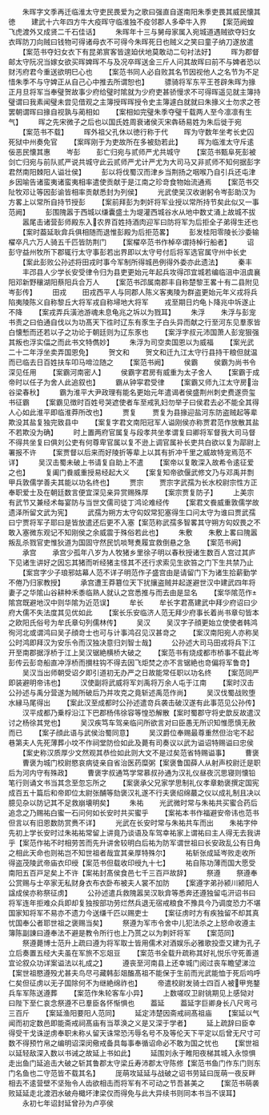 <!-- { "loadSidebar": true } -->
　　朱晖字文季再迁临淮太守吏民畏爱为之歌曰强直自遂南阳朱季吏畏其威民懐其徳
　　建武十六年四方牛大疫晖守临淮独不疫邻郡人多牵牛入界
　　【案范阙蝗飞虎渡外又成贤二千石佳话】
　　朱晖年十三与舅母家属入宛城道遇贼欲夺妇女衣晖防刀向贼曰钱物可得诸母衣不可得今朱晖死日也贼义之笑曰童子纳刀遂放遣
　　【案范书夺妇女衣下有昆弟賔客皆遑廹伏地莫敢动二句衬法好】
　　晖为郡督邮太守阮况当嫁女欲买晖婢晖不与及况卒晖送金三斤人问其故晖曰前不与婢者恐以财汚府君今重送欲明巳心也
　　【案范书同人必自败其名节因视他人之名节为不足惜朱季不与守婢正从自己心中推去所谓恕也】
　　骠骑将军东平王苍辟朱晖为掾正月旦将军当奉璧贺故事少府给璧时隂就为少府吏甚骄慢求不可得晖遥见就主簿持璧谓曰我素闻璧未尝见借观之主簿授晖晖授令史主簿遽白就就曰朱掾义士勿求之苍罢朝谓晖曰掾自视孰与蔺相如
　　【案相如完璧朱季夺璧千载两人至今凛凛有生气】
　　晖之先宋微子之后也以国氏姓周衰诸侯灭宋犇砀易姓为朱后徙于宛
　　【案范书不载】
　　晖外祖父孔休以徳行称于代
　　晖为守数年坐考长史囚死狱中州奏免官
　　【案晖刚于为吏故所在多被劾若此】
　　晖为临淮太守斥逺佞恶民懐其惠
　　岑彭
　　彭亡归宛与贰师严尤共城守
　　【案范书甄阜死彭被剑亡归宛与前队贰严说共城守此云贰师严尤计严尤为大司马又非贰师不知何据彭字君然南阳棘阳人谥壮侯】
　　彭以将伐蜀汉而津乡当荆扬之咽喉乃自引兵还屯津乡因喻告诸蛮夷诸蛮夷相率遣使贡献于是江南之珍竒食物始流通焉
　　【案范书交阯牧邓让等因彭谕皆相率贡献悉封为列侯】
　　光武使吴汉收谢躬令岑彭助汉为方畧上以常所自持节授彭
　　【案前拜彭为刺奸将军业授以常所持节矣此似又一事范阙】
　　彭围隗嚣于西城以缣囊盛土为堤灌西城谷水从地中数丈涌上故城不拔
　　嚣尾击诸营彭师殿东入农界百姓持酒肉迎军曰防将军为后拒全子弟得生还也
　　【案时葢延耿弇兵俱相随而退惟彭殿为后拒范畧】
　　彭发桂阳零陵长沙委输櫂卒凡六万人骑五千匹皆防荆门
　　【案櫂卒范书作棹卒谓持棹行船者】
　　诏彭守益州牧所下郡辄行太守事彭若出界即以太守号付后将军选官属守州中长史
　　【案此彭败公孙述将田戎时事今军制所得城邑例得外委亦此遗法】
　　秦丰
　　丰邔县人少学长安受律令归为县吏更始元年起兵攻得邔宜城若编临沮中沮虞襄阳邓新野穰湖阳蔡阳兵合万人
　　【案范书邔属南郡丰自称楚黎王畧十有二县附见岑彭传】
　　田戎
　　田戎西平人与同郡人陈义客夷陵为群盗更始元年义戎将兵陷夷陵陈义自称黎丘大将军戎自称埽地大将军
　　戎至期日灼龟卜降兆中坼遂止不降
　　【案戎弄兵潢池游魂未息龟兆之坼以为戮耳】
　　朱浮
　　朱浮与彭宠书责之曰伯通自伐以为功髙天下徃时辽东有豕生子白头异而献之行至河东见羣豕皆白懐慙而还若以子之功论于朝廷则为辽东豕也
　　【案浮字叔元沛国萧人彭宠狠强其叛也浮实偪之而此书文特儁妙】
　　朱浮为司空卖国恩以为威福
　　【案光武二十二年浮坐卖弄国恩免】
　　贺文和
　　贺文和迁九江太守行县持干粮但就温而已临去日百姓扶车叩马啼泣随之
　　【案范书阙】
　　侯霸
　　侯霸为尚书令深见任用
　　【案霸河南密人】
　　侯霸字君房有威重为太子舍人
　　【案霸于成帝时以任子为舍人此追叙也】
　　霸从钟寜君受律
　　【案霸又师九江太守房治谷梁春秋】
　　霸为淮平大尹政理有能名更始元年遣谒者侯盛荆州刺史费遂赍玺书征霸
　　【案霸见徴时百姓号哭遮使者车至戒乳妇勿举子曰侯君去必不能全其得人心如此淮平即临淮莽所改也】
　　贾复
　　贾复为县掾迎盐河东防盗贼起等辈欺没其盐复独完致县中
　　【案复字君文南阳冠军人谥刚侯亦称贾君范作放散其盐不若欺没为确】
　　时上置两府官属复与段孝共坐孝谓复曰卿将军督我大司马督不得共坐复曰俱刘公吏有何尊卑官属以复不逊上调官属补长吏共白欲以复为鄗尉上署报不许
　　【案贾督以后来而好陵折等辈上以其有折冲千里之威故特宠焉范不详】
　　吴汉击蜀未破上书请复自助上不遣
　　【案帝以复敢深入故希令逺征爱之也】
　　复阖门飬威重授易经起大义
　　【案复知帝欲偃武修文乃与邓禹并剽甲兵敦儒学善夫其能以功名终也】
　　贾宗
　　贾宗字武孺为长水校尉宗性方正奉职爱士及在朝廷数言便宜深见亲异赏赐殊厚
　　【案宗贾复防子】
　　上美宗有武节又兼经术每宴防与当世文儒司徒丁鸿论难经传
　　【案君文飬威重敦儒学故遗泽所留文武为宪】
　　武孺为朔方太守匃奴常犯塞得生口问太守为谁曰贾武孺曰宁贾将军子耶曰是皆放遣还后更不入塞【案范称武孺多智畧其守朔方匃奴畏之不敢入塞微东观记不知刚侯之余威震于殊俗若此也】
　　朱敷
　　朱敷上畧曰隗嚣叛乱杀戮官吏惟狄道为国固守然民饥啖弩煑履宜救倒悬之急
　　【案范书阙】
　　承宫
　　承宫少孤年八岁为人牧猪乡里徐子明以春秋授诸生数百人宫过其庐下见诸生讲好之因忘其猪而听经猪主怪其不还行求索见生欲笞之门下生共禁乃止
　　【案宫字少子琅邪姑幕人范不详子明范作子盛宫由是请留门下为诸生拾薪勤学不倦乃归家教授】
　　承宫遭王莽簒位天下扰攘盗贼并起遂避世汉中建武四年将妻子之华隂山谷耕种禾黍临熟人就认之宫悉推与而去由是显名
　　【案华隂范作隂宫既避地汉中则华隂为近范误】
　　牟长
　　牟长字君髙建武中拜少府诏曰少府大儒不失法度其见优如此
　　【案长乐安临济人范无拜少府事长着尚书章句皆本之欧阳氏俗号为牟氏章句列儒林传】
　　吴汉
　　吴汉字子顔更始立使使者韩鸿徇河北或谓鸿曰吴子顔竒士也可与计事鸿召见汉甚竒之
　　【案汉南阳宛人亦称吴公时鸿即拜汉为安乐令而汉独决意归刘智士哉】
　　公孙述大司马田戎将兵下江开至南郡据浮桥于江上吴汉锯絶横桥大破之
　　【案范书有烧成都市桥事不载此岑彭传云彭竒船直冲浮桥而攅柱钩不得去因飞炬焚之亦不言锯絶也竒偏将军鲁竒】
　　吴汉当出师朝受诏夕即引道初无办严之日故能常任职以功名终
　　【案范同严即装避明帝讳也】
　　汉使副将武威将军刘禹将万余人屯于江南
　　【案时汉击公孙述与禹分营遂为贼所破后乃并攻克之竟斩述禹范作尚】
　　吴汉伐蜀战败堕水縁马尾得出
　　【案此汉至成都时公孙述遣竒兵袭击破汉遂有此事范见公孙传】
　　汉平成都乃乗桴沿江下巴郡杨伟徐容等惶恐解散【案时蜀郡守将史歆反故遣汉讨之杨徐其党也】
　　吴汉疾笃车驾亲临问所欲言对曰臣愚无所识知惟愿慎无赦而已
　　【案子顔此语与武侯治蜀同意】
　　吴汉爵位奉赐最尊重然但治宅不起巷第夫人先死薄葬小坟不作祠堂防俭如此及薨有司奏议以武为谥诏特赐谥曰忠侯
　　【案史称汉质厚少文然观其恭俭如此则大文不是过矣范省特赐谥事】
　　曹褒
　　曹褒为城门校尉愍哀病徒亲自省治医药糜粥【案褒鲁国薛人从射声校尉迁是职后为河内守有殊政】
　　曹褒字叔通笃学常慕叔孙通为汉礼仪昼夜沉思寝则懐铅笔行则诵文书当其念至忽忘所之
　　【案褒承父兄家学思制礼仪孝章勅褒撰定国宪成百五十篇后和帝即位太尉张酺等劾褒汉礼遂不行夫褒绍绵蕞之仪以成礼制且决以臆见杂以防记其不足救崩壊明矣】
　　朱祐
　　光武微时常与朱祐共买蜜合药后追念之乃赐祐白蜜一石问何如长安时共买蜜乎
　　【案祐本书作福避安帝讳也范书但言以有旧恩数防赏赉不详】
　　光武在长安时常与朱祐共车而出
　　朱祐字仲先初上学长安时过朱祐祐常留上讲竟乃谈语及车驾幸祐家上谓祐曰主人得无去我讲乎【案范作祐不时相劳苦而先升讲舍较明白后祐为防军谓世祖曰长安政乱公有日角之相此天命也则祐岂不知世祖者哉宜其亲厚特殊尔】
　　祐斩张成延岑败走收所得盗茂陵武帝庙衣印绶【案范书但载收印绶九十七】
　　祐自陈功薄而国大愿受南阳五百戸足矣上不许【案祐封髙侯食邑七千三百戸故辞】
　　祭遵
　　祭遵奉公赏赐与士卒家无私财身衣布衣卧布被夫人裳不加防
　　【案遵字弟孙颍川颍阳人諡成侯亦称祭征虏】
　　公孙述遣兵救隗嚣吴汉耿弇等悉奔还遵独留屯汧诏书曰将军连年拒难众兵即却复独按部功劳烂然兵退无宿戒粮食不豫具今乃调度恐力不堪国家知将军不易亦不遗力今送缣千匹以赐吏士
　　【案征虏时方有疾独留不却其真忧国奉公者耶世祖之褒赐当矣】
　　祭遵为军市令舍中儿犯法杀之上怒命收遵主簿陈副諌曰遵奉法不避是教令所行也上乃贳之以为刺奸将军
　　【案范同】
　　祭遵薨博士范升上疏曰遵为将军取士皆用儒术对酒娱乐必雅歌投壶又建为孔子立后奏置五经大夫虽在军旅不忘爼豆
　　【案范书全载升疏称其好礼悦乐守死善道宜论叙众功详案谥法以礼成之】
　　遵丧至河南县上还幸城门阅过丧车瞻望涕泣【案世祖愍遵殁尤甚夫鸟尽弓藏韩彭爼醢髙祖不能保于生前而光武能恤于死后呜呼仁矣但征虏以无子国除何不为继絶绵祚也】
　　帝遣校尉发骑士四百人被甲兠鍪兵车军陈送遵葬
　　【案范作朱轮客车小异】
　　上数嗟叹卫尉铫期见上感恸对曰陛下至仁哀念祭遵不已羣臣各怀惭惧也
　　葢延
　　葢延字巨卿身长八尺弯弓三百斤
　　【案延渔阳要阳人范同】
　　延定沛楚因斋戒祠髙祖庙
　　【案延以气闻而初定数邑即能斋戒祠髙庙有当萃涣之义是又深于学者】
　　延上疏辞曰臣幸得受干戈诛逆虏奉职未称乆留天诛常恐汚辱名号不及等伦天下平定以后曾无尺寸可数不得预竹帛之编明诏深闵儆戒备具每事奉循诏命必不敢为国之忧也
　　【案世祖以延轻敌深入数以书诫之故延上书如此】
　　延围刘永于睢阳夜梯其城入永惊惧走出鱼门延追击大破之斩其鲁郡太守梁丘寿沛郡太守陈修【案范书鱼门作东门则东门名鱼也二守范皆不载其名】
　　厐萌攻延延与战破之诏书劳延曰厐萌一夜反畔相去不逺营壁不坚殆令人齿欲相击而将军有不可动之节吾甚美之
　　【案范书萌袭败延延走北渡泗水破舟檝坏津梁仅而得免与此大异续书则同本书当不误耳】
　　永初七年诏封延曾孙为卢亭侯
